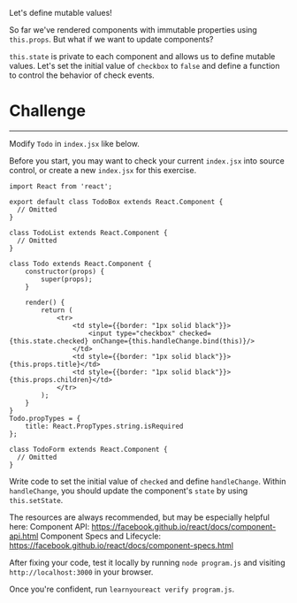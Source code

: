 Let's define mutable values!

So far we've rendered components with immutable properties using `this.props`.
But what if we want to update components?

`this.state` is private to each component and allows us to define mutable
values. Let's set the initial value of `checkbox` to `false` and define
a function to control the behavior of check events.

# Challenge
---

Modify `Todo` in `index.jsx` like below.

Before you start, you may want to check your current `index.jsx` into source
control, or create a new `index.jsx` for this exercise.


```
import React from 'react';

export default class TodoBox extends React.Component {
  // Omitted
}

class TodoList extends React.Component {
  // Omitted
}

class Todo extends React.Component {
    constructor(props) {
        super(props);
    }

    render() {
        return (
            <tr>
                <td style={{border: "1px solid black"}}>
                    <input type="checkbox" checked={this.state.checked} onChange={this.handleChange.bind(this)}/>
                </td>
                <td style={{border: "1px solid black"}}>{this.props.title}</td>
                <td style={{border: "1px solid black"}}>{this.props.children}</td>
            </tr>
        );
    }
}
Todo.propTypes = {
    title: React.PropTypes.string.isRequired
};

class TodoForm extends React.Component {
  // Omitted
}
```

Write code to set the initial value of `checked` and define `handleChange`.
Within `handleChange`, you should update the component's `state` by using `this.setState`.

The resources are always recommended, but may be especially helpful here:
Component API: https://facebook.github.io/react/docs/component-api.html
Component Specs and Lifecycle: https://facebook.github.io/react/docs/component-specs.html

After fixing your code, test it locally by running `node program.js` and
visiting `http://localhost:3000` in your browser.

Once you're confident, run `learnyoureact verify program.js`.
